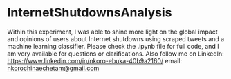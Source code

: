 # InternetShutdownsAnalysis
Within this experiment, I was able to shine more light on the global impact and opinions of users about Internet shutdowns  using scraped tweets and a machine learning classifier. 
Please check the .ipynb file for full code, and I am very available for questions or clarifications. Also follow me on LinkedIn: https://www.linkedin.com/in/nkoro-ebuka-40b9a2160/ email: nkorochinaechetam@gmail.com
